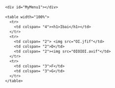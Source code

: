 <html>
  <head>
    <script type="text/javascript" src="//Menu16.com/U/0B4F4B19/1/MyMenu1.js?h=A4B9"></script>
  </head>
  <body>

    <div id="MyMenu1"></div>
    
    <table width="100%">
      <tr>
        <td colspan= "4"><h1>Ibai</h1></td>
      </tr>
      <tr>
        <td colspan= "2"> <img src="OI.jfif"</td>
        <td colspan= "2">D</td>
        <td colspan= "2"><img src="OIOIOI.avif"</td>
      </tr>
      <tr>
        <td colspan= "3">F</td>
        <td colspan= "3">G</td>
      </tr>
    </table>
  </body>
</html>

